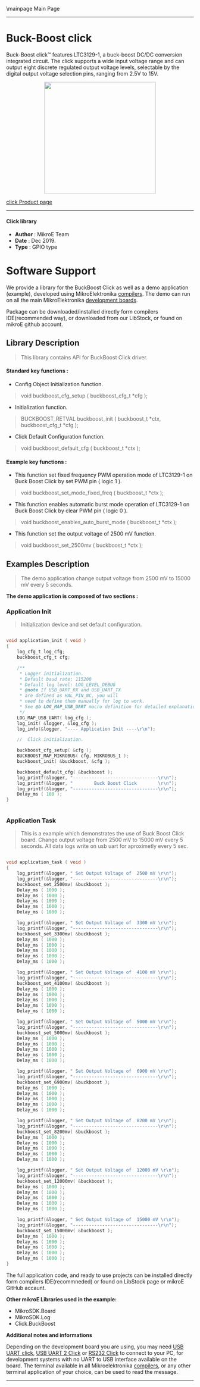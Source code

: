 \mainpage Main Page
 
 

---
# Buck-Boost  click

Buck-Boost click™ features LTC3129-1, a buck-boost DC/DC conversion integrated circuit. The click supports a wide input voltage range and can output eight discrete regulated output voltage levels, selectable by the digital output voltage selection pins, ranging from 2.5V to 15V. 

<p align="center">
  <img src="https://download.mikroe.com/images/click_for_ide/buckboost_click.png" height=300px>
</p>

[click Product page](https://www.mikroe.com/buck-boost-click)

---


#### Click library 

- **Author**        : MikroE Team
- **Date**          : Dec 2019.
- **Type**          : GPIO type


# Software Support

We provide a library for the BuckBoost Click 
as well as a demo application (example), developed using MikroElektronika 
[compilers](https://shop.mikroe.com/compilers). 
The demo can run on all the main MikroElektronika [development boards](https://shop.mikroe.com/development-boards).

Package can be downloaded/installed directly form compilers IDE(recommended way), or downloaded from our LibStock, or found on mikroE github account. 

## Library Description

> This library contains API for BuckBoost Click driver.

#### Standard key functions :

- Config Object Initialization function.
> void buckboost_cfg_setup ( buckboost_cfg_t *cfg ); 
 
- Initialization function.
> BUCKBOOST_RETVAL buckboost_init ( buckboost_t *ctx, buckboost_cfg_t *cfg );

- Click Default Configuration function.
> void buckboost_default_cfg ( buckboost_t *ctx );


#### Example key functions :

- This function set fixed frequency PWM operation mode of LTC3129-1 on Buck Boost Click by set PWM pin ( logic 1 ).
> void buckboost_set_mode_fixed_freq ( buckboost_t *ctx );
 
- This function enables automatic burst mode operation of LTC3129-1 on Buck Boost Click by clear PWM pin ( logic 0 ).
> void buckboost_enables_auto_burst_mode ( buckboost_t *ctx );

- This function set the output voltage of 2500 mV function.
> void buckboost_set_2500mv ( buckboost_t *ctx );

## Examples Description

> The demo application change output voltage from 2500 mV to 15000 mV every 5 seconds.

**The demo application is composed of two sections :**

### Application Init 

> Initialization device and set default configuration.

```c

void application_init ( void )
{
    log_cfg_t log_cfg;
    buckboost_cfg_t cfg;

    /** 
     * Logger initialization.
     * Default baud rate: 115200
     * Default log level: LOG_LEVEL_DEBUG
     * @note If USB_UART_RX and USB_UART_TX 
     * are defined as HAL_PIN_NC, you will 
     * need to define them manually for log to work. 
     * See @b LOG_MAP_USB_UART macro definition for detailed explanation.
     */
    LOG_MAP_USB_UART( log_cfg );
    log_init( &logger, &log_cfg );
    log_info(&logger, "---- Application Init ----\r\n");

    //  Click initialization.

    buckboost_cfg_setup( &cfg );
    BUCKBOOST_MAP_MIKROBUS( cfg, MIKROBUS_1 );
    buckboost_init( &buckboost, &cfg );

    buckboost_default_cfg( &buckboost );
    log_printf(&logger, "--------------------------------\r\n");
    log_printf(&logger, "        Buck Boost Click        \r\n");
    log_printf(&logger, "--------------------------------\r\n");
    Delay_ms ( 100 );
}
  
```

### Application Task

> This is a example which demonstrates the use of Buck Boost Click board.
> Change output voltage from 2500 mV to 15000 mV every 5 seconds.
> All data logs write on usb uart for aproximetly every 5 sec.

```c

void application_task ( void )
{
    log_printf(&logger, " Set Output Voltage of  2500 mV \r\n");
    log_printf(&logger, "--------------------------------\r\n");
    buckboost_set_2500mv( &buckboost );
    Delay_ms ( 1000 );
    Delay_ms ( 1000 );
    Delay_ms ( 1000 );
    Delay_ms ( 1000 );
    Delay_ms ( 1000 );

    log_printf(&logger, " Set Output Voltage of  3300 mV \r\n");
    log_printf(&logger, "--------------------------------\r\n");
    buckboost_set_3300mv( &buckboost );
    Delay_ms ( 1000 );
    Delay_ms ( 1000 );
    Delay_ms ( 1000 );
    Delay_ms ( 1000 );
    Delay_ms ( 1000 );

    log_printf(&logger, " Set Output Voltage of  4100 mV \r\n");
    log_printf(&logger, "--------------------------------\r\n");
    buckboost_set_4100mv( &buckboost );
    Delay_ms ( 1000 );
    Delay_ms ( 1000 );
    Delay_ms ( 1000 );
    Delay_ms ( 1000 );
    Delay_ms ( 1000 );

    log_printf(&logger, " Set Output Voltage of  5000 mV \r\n");
    log_printf(&logger, "--------------------------------\r\n");
    buckboost_set_5000mv( &buckboost );
    Delay_ms ( 1000 );
    Delay_ms ( 1000 );
    Delay_ms ( 1000 );
    Delay_ms ( 1000 );
    Delay_ms ( 1000 );

    log_printf(&logger, " Set Output Voltage of  6900 mV \r\n");
    log_printf(&logger, "--------------------------------\r\n");
    buckboost_set_6900mv( &buckboost );
    Delay_ms ( 1000 );
    Delay_ms ( 1000 );
    Delay_ms ( 1000 );
    Delay_ms ( 1000 );
    Delay_ms ( 1000 );

    log_printf(&logger, " Set Output Voltage of  8200 mV \r\n");
    log_printf(&logger, "--------------------------------\r\n");
    buckboost_set_8200mv( &buckboost );
    Delay_ms ( 1000 );
    Delay_ms ( 1000 );
    Delay_ms ( 1000 );
    Delay_ms ( 1000 );
    Delay_ms ( 1000 );

    log_printf(&logger, " Set Output Voltage of  12000 mV \r\n");
    log_printf(&logger, "--------------------------------\r\n");
    buckboost_set_12000mv( &buckboost );
    Delay_ms ( 1000 );
    Delay_ms ( 1000 );
    Delay_ms ( 1000 );
    Delay_ms ( 1000 );
    Delay_ms ( 1000 );

    log_printf(&logger, " Set Output Voltage of  15000 mV \r\n");
    log_printf(&logger, "--------------------------------\r\n");
    buckboost_set_15000mv( &buckboost );
    Delay_ms ( 1000 );
    Delay_ms ( 1000 );
    Delay_ms ( 1000 );
    Delay_ms ( 1000 );
    Delay_ms ( 1000 );
} 

```


The full application code, and ready to use projects can be  installed directly form compilers IDE(recommneded) or found on LibStock page or mikroE GitHub accaunt.

**Other mikroE Libraries used in the example:** 

- MikroSDK.Board
- MikroSDK.Log
- Click.BuckBoost

**Additional notes and informations**

Depending on the development board you are using, you may need 
[USB UART click](https://shop.mikroe.com/usb-uart-click), 
[USB UART 2 Click](https://shop.mikroe.com/usb-uart-2-click) or 
[RS232 Click](https://shop.mikroe.com/rs232-click) to connect to your PC, for 
development systems with no UART to USB interface available on the board. The 
terminal available in all Mikroelektronika 
[compilers](https://shop.mikroe.com/compilers), or any other terminal application 
of your choice, can be used to read the message.



---
